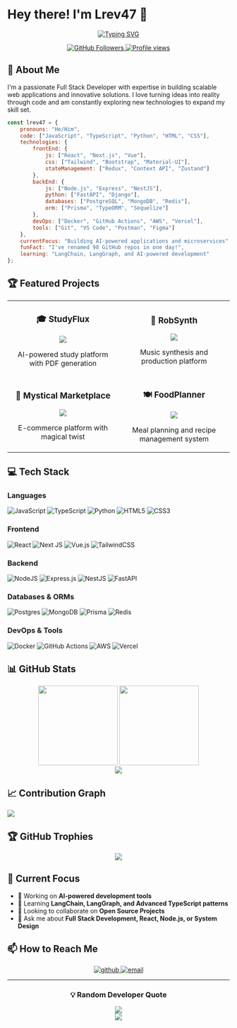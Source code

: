 # Hey there! I'm Lrev47 👋

<div align="center">
  
  [![Typing SVG](https://readme-typing-svg.herokuapp.com?font=Fira+Code&pause=1000&color=2E97F7&center=true&vCenter=true&width=435&lines=Full+Stack+Developer;Open+Source+Enthusiast;Always+Learning+New+Things)](https://git.io/typing-svg)
  
  <p align="center">
    <a href="https://github.com/Lrev47">
      <img src="https://img.shields.io/github/followers/Lrev47?label=Followers&style=social" alt="GitHub Followers">
    </a>
    <a href="https://github.com/Lrev47">
      <img src="https://komarev.com/ghpvc/?username=Lrev47&label=Profile%20views&color=0e75b6&style=flat" alt="Profile views">
    </a>
  </p>
</div>

## 🚀 About Me

I'm a passionate Full Stack Developer with expertise in building scalable web applications and innovative solutions. I love turning ideas into reality through code and am constantly exploring new technologies to expand my skill set.

```javascript
const lrev47 = {
    pronouns: "He/Him",
    code: ["JavaScript", "TypeScript", "Python", "HTML", "CSS"],
    technologies: {
        frontEnd: {
            js: ["React", "Next.js", "Vue"],
            css: ["Tailwind", "Bootstrap", "Material-UI"],
            stateManagement: ["Redux", "Context API", "Zustand"]
        },
        backEnd: {
            js: ["Node.js", "Express", "NestJS"],
            python: ["FastAPI", "Django"],
            databases: ["PostgreSQL", "MongoDB", "Redis"],
            orm: ["Prisma", "TypeORM", "Sequelize"]
        },
        devOps: ["Docker", "GitHub Actions", "AWS", "Vercel"],
        tools: ["Git", "VS Code", "Postman", "Figma"]
    },
    currentFocus: "Building AI-powered applications and microservices",
    funFact: "I've renamed 98 GitHub repos in one day!",
    learning: "LangChain, LangGraph, and AI-powered development"
};
```

## 🏆 Featured Projects

<table>
  <tr>
    <td width="50%">
      <h3 align="center">🎓 StudyFlux</h3>
      <p align="center">
        <a href="https://github.com/Lrev47/live-study-flux-api">
          <img src="https://github-readme-stats.vercel.app/api/pin/?username=Lrev47&repo=live-study-flux-api&theme=tokyonight" />
        </a>
      </p>
      <p align="center">AI-powered study platform with PDF generation</p>
    </td>
    <td width="50%">
      <h3 align="center">🎵 RobSynth</h3>
      <p align="center">
        <a href="https://github.com/Lrev47/live-rob-synth-web-next">
          <img src="https://github-readme-stats.vercel.app/api/pin/?username=Lrev47&repo=live-rob-synth-web-next&theme=tokyonight" />
        </a>
      </p>
      <p align="center">Music synthesis and production platform</p>
    </td>
  </tr>
  <tr>
    <td width="50%">
      <h3 align="center">🏪 Mystical Marketplace</h3>
      <p align="center">
        <a href="https://github.com/Lrev47/mystical-marketplace-api">
          <img src="https://github-readme-stats.vercel.app/api/pin/?username=Lrev47&repo=mystical-marketplace-api&theme=tokyonight" />
        </a>
      </p>
      <p align="center">E-commerce platform with magical twist</p>
    </td>
    <td width="50%">
      <h3 align="center">🍽️ FoodPlanner</h3>
      <p align="center">
        <a href="https://github.com/Lrev47/foodplanner-api-v2">
          <img src="https://github-readme-stats.vercel.app/api/pin/?username=Lrev47&repo=foodplanner-api-v2&theme=tokyonight" />
        </a>
      </p>
      <p align="center">Meal planning and recipe management system</p>
    </td>
  </tr>
</table>

## 💻 Tech Stack

### Languages
![JavaScript](https://img.shields.io/badge/javascript-%23323330.svg?style=for-the-badge&logo=javascript&logoColor=%23F7DF1E)
![TypeScript](https://img.shields.io/badge/typescript-%23007ACC.svg?style=for-the-badge&logo=typescript&logoColor=white)
![Python](https://img.shields.io/badge/python-3670A0?style=for-the-badge&logo=python&logoColor=ffdd54)
![HTML5](https://img.shields.io/badge/html5-%23E34C26.svg?style=for-the-badge&logo=html5&logoColor=white)
![CSS3](https://img.shields.io/badge/css3-%231572B6.svg?style=for-the-badge&logo=css3&logoColor=white)

### Frontend
![React](https://img.shields.io/badge/react-%2320232a.svg?style=for-the-badge&logo=react&logoColor=%2361DAFB)
![Next JS](https://img.shields.io/badge/Next-black?style=for-the-badge&logo=next.js&logoColor=white)
![Vue.js](https://img.shields.io/badge/vuejs-%2335495e.svg?style=for-the-badge&logo=vuedotjs&logoColor=%234FC08D)
![TailwindCSS](https://img.shields.io/badge/tailwindcss-%2338B2AC.svg?style=for-the-badge&logo=tailwind-css&logoColor=white)

### Backend
![NodeJS](https://img.shields.io/badge/node.js-6DA55F?style=for-the-badge&logo=node.js&logoColor=white)
![Express.js](https://img.shields.io/badge/express.js-%23404d59.svg?style=for-the-badge&logo=express&logoColor=%2361DAFB)
![NestJS](https://img.shields.io/badge/nestjs-%23E0234E.svg?style=for-the-badge&logo=nestjs&logoColor=white)
![FastAPI](https://img.shields.io/badge/FastAPI-005571?style=for-the-badge&logo=fastapi)

### Databases & ORMs
![Postgres](https://img.shields.io/badge/postgres-%23316192.svg?style=for-the-badge&logo=postgresql&logoColor=white)
![MongoDB](https://img.shields.io/badge/MongoDB-%234ea94b.svg?style=for-the-badge&logo=mongodb&logoColor=white)
![Prisma](https://img.shields.io/badge/Prisma-3982CE?style=for-the-badge&logo=Prisma&logoColor=white)
![Redis](https://img.shields.io/badge/redis-%23DD0031.svg?style=for-the-badge&logo=redis&logoColor=white)

### DevOps & Tools
![Docker](https://img.shields.io/badge/docker-%230db7ed.svg?style=for-the-badge&logo=docker&logoColor=white)
![GitHub Actions](https://img.shields.io/badge/github%20actions-%232671E5.svg?style=for-the-badge&logo=githubactions&logoColor=white)
![AWS](https://img.shields.io/badge/AWS-%23FF9900.svg?style=for-the-badge&logo=amazon-aws&logoColor=white)
![Vercel](https://img.shields.io/badge/vercel-%23000000.svg?style=for-the-badge&logo=vercel&logoColor=white)

## 📊 GitHub Stats

<div align="center">
  <img src="https://github-readme-stats.vercel.app/api?username=Lrev47&theme=tokyonight&hide_border=false&include_all_commits=true&count_private=true" height="180" />
  <img src="https://github-readme-stats.vercel.app/api/top-langs/?username=Lrev47&theme=tokyonight&hide_border=false&include_all_commits=true&count_private=true&layout=compact" height="180" />
</div>

<div align="center">
  <img src="https://github-readme-streak-stats.herokuapp.com/?user=Lrev47&theme=tokyonight&hide_border=false" />
</div>

## 📈 Contribution Graph

![](https://github-readme-activity-graph.vercel.app/graph?username=Lrev47&theme=tokyo-night&hide_border=false)

## 🏆 GitHub Trophies

<div align="center">
  <img src="https://github-profile-trophy.vercel.app/?username=Lrev47&theme=tokyonight&no-frame=false&no-bg=false&margin-w=4&row=2&column=4" />
</div>

## 🎯 Current Focus

- 🔭 Working on **AI-powered development tools**
- 🌱 Learning **LangChain, LangGraph, and Advanced TypeScript patterns**
- 👯 Looking to collaborate on **Open Source Projects**
- 💬 Ask me about **Full Stack Development, React, Node.js, or System Design**

## 📫 How to Reach Me

<div align="center">
  <a href="https://github.com/Lrev47" target="_blank">
    <img src="https://img.shields.io/badge/github-%2324292e.svg?&style=for-the-badge&logo=github&logoColor=white" alt="github" />
  </a>
  <a href="mailto:your-email@example.com" target="_blank">
    <img src="https://img.shields.io/badge/email-%23D14836.svg?&style=for-the-badge&logo=gmail&logoColor=white" alt="email" />
  </a>
</div>

---

<div align="center">
  <h3>💡 Random Developer Quote</h3>
  <img src="https://quotes-github-readme.vercel.app/api?type=horizontal&theme=tokyonight" />
</div>

<div align="center">
  <img src="https://capsule-render.vercel.app/api?type=waving&color=gradient&height=100&section=footer" />
</div>